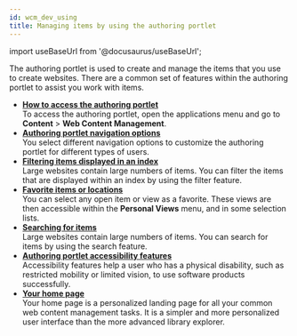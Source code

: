 ```yaml
---
id: wcm_dev_using
title: Managing items by using the authoring portlet
---
```

import useBaseUrl from '@docusaurus/useBaseUrl';



The authoring portlet is used to create and manage the items that you use to create websites. There are a common set of features within the authoring portlet to assist you work with items.

-   **[How to access the authoring portlet](wcm_authoring_accessing.md)**  
To access the authoring portlet, open the applications menu and go to **Content** \> **Web Content Management**.
-   **[Authoring portlet navigation options](wcm_authoring_views.md)**  
You select different navigation options to customize the authoring portlet for different types of users.
-   **[Filtering items displayed in an index](wcm_dev_using_filter.md)**  
Large websites contain large numbers of items. You can filter the items that are displayed within an index by using the filter feature.
-   **[Favorite items or locations](wcm_favourites.md)**  
You can select any open item or view as a favorite. These views are then accessible within the **Personal Views** menu, and in some selection lists.
-   **[Searching for items](wcm_dev_using_search.md)**  
Large websites contain large numbers of items. You can search for items by using the search feature.
-   **[Authoring portlet accessibility features](wcm_overview_accessibility.md)**  
Accessibility features help a user who has a physical disability, such as restricted mobility or limited vision, to use software products successfully.
-   **[Your home page](wcm_help_home_page.md)**  
Your home page is a personalized landing page for all your common web content management tasks. It is a simpler and more personalized user interface than the more advanced library explorer.

